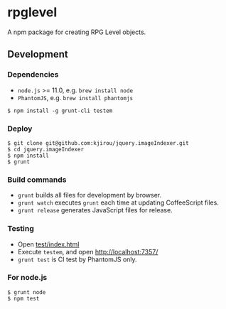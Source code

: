 rpglevel
========

A npm package for creating RPG Level objects.


## Development

### Dependencies

- `node.js` >= 11.0, e.g. `brew install node`
- `PhantomJS`, e.g. `brew install phantomjs`

```
$ npm install -g grunt-cli testem
```

### Deploy

```
$ git clone git@github.com:kjirou/jquery.imageIndexer.git
$ cd jquery.imageIndexer
$ npm install
$ grunt
```

### Build commands

- `grunt` builds all files for development by browser.
- `grunt watch` executes `grunt` each time at updating CoffeeScript files.
- `grunt release` generates JavaScript files for release.

### Testing

- Open [test/index.html](test/index.html)
- Execute `testem`, and open [http://localhost:7357/](http://localhost:7357/)
- `grunt test` is CI test by PhantomJS only.

### For node.js

```
$ grunt node
$ npm test
```

